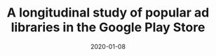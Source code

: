 ---
title: "A longitudinal study of popular ad libraries in the Google Play Store"
collection: publications
permalink: /publication/2020-ad-provider-EMSE
date: 2020-01-08
venue: 'Empirical Software Engineering'
paperurl: 'https://sail.cs.queensu.ca/data/pdfs/EMSE_2019_Ahsan_Longitudinal_Study_of_Ad_Libraries.pdf'
link: 'https://link.springer.com/article/10.1007/s10664-019-09766-x'
#code: 'https://doi.org/10.7910/DVN/BEKPWV'
citation: 'Md Ahasanuzzaman, Safwat Hassan, Cor-Paul Bezemer, Ahmed E Hassan. Empirical (2020)'
---